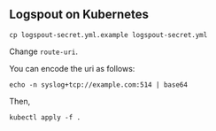 ## Logspout on Kubernetes

```
cp logspout-secret.yml.example logspout-secret.yml
```

Change `route-uri`.

You can encode the uri as follows:

```
echo -n syslog+tcp://example.com:514 | base64
```

Then,


```
kubectl apply -f .
```

